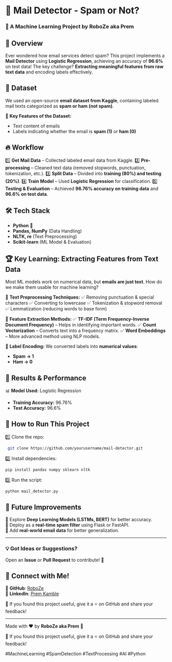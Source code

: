 # 📩 Mail Detector - Spam or Not?

### 🚀 A Machine Learning Project by **RoboZe aka Prem**

## 📌 Overview
Ever wondered how email services detect spam? This project implements a **Mail Detector** using **Logistic Regression**, achieving an accuracy of **96.6%** on test data! The key challenge? **Extracting meaningful features from raw text data** and encoding labels effectively. 

## 📂 Dataset
We used an open-source **email dataset from Kaggle**, containing labeled mail texts categorized as **spam or ham (not spam)**. 

📌 **Key Features of the Dataset:**
- Text content of emails
- Labels indicating whether the email is **spam (1)** or **ham (0)**


## 🔥 Workflow

1️⃣ **Get Mail Data** – Collected labeled email data from Kaggle.
2️⃣ **Pre-processing** – Cleaned text data (removed stopwords, punctuation, tokenization, etc.).
3️⃣ **Split Data** – Divided into **training (80%) and testing (20%)**.
4️⃣ **Train Model** – Used **Logistic Regression** for classification.
5️⃣ **Testing & Evaluation** – Achieved **96.76% accuracy on training data** and **96.6% on test data**.

## 🛠️ Tech Stack
- **Python** 🐍
- **Pandas, NumPy** (Data Handling)
- **NLTK, re** (Text Preprocessing)
- **Scikit-learn** (ML Model & Evaluation)

## 🏆 Key Learning: **Extracting Features from Text Data**
Most ML models work on numerical data, but **emails are just text**. How do we make them usable for machine learning?

🔹 **Text Preprocessing Techniques:**
✅ Removing punctuation & special characters
✅ Converting to lowercase
✅ Tokenization & stopword removal
✅ Lemmatization (reducing words to base form)

🔹 **Feature Extraction Methods:**
✅ **TF-IDF (Term Frequency-Inverse Document Frequency)** – Helps in identifying important words.
✅ **Count Vectorization** – Converts text into a frequency matrix.
✅ **Word Embeddings** – More advanced method using NLP models.

🔹 **Label Encoding:**
We converted labels into **numerical values**: 
- **Spam → 1**
- **Ham → 0**

## 🎯 Results & Performance
📊 **Model Used:** Logistic Regression
- **Training Accuracy:** 96.76%
- **Test Accuracy:** 96.6%

## 🚀 How to Run This Project
1️⃣ Clone the repo:  
```bash
 git clone https://github.com/yourusername/mail-detector.git
```

2️⃣ Install dependencies:  
```bash
pip install pandas numpy sklearn nltk
```

3️⃣ Run the script:  
```bash
python mail_detector.py
```

## 📌 Future Improvements
🔹 Explore **Deep Learning Models (LSTMs, BERT)** for better accuracy.  
🔹 Deploy as a **real-time spam filter** using Flask or FastAPI.  
🔹 Add **real-world email data** for better generalization.

---

### 💡 Got Ideas or Suggestions?
Open an **Issue** or **Pull Request** to contribute! 🚀  

## 🤝 Connect with Me!
📌 **GitHub**: [RoboZe](https://github.com/RoboZe-01)  
📌 **LinkedIn**: [Prem Kamble](https://www.linkedin.com/in/prem-kamble-585608300)

📢 If you found this project useful, give it a ⭐ on GitHub and share your feedback!

---
Made with ❤️ by **RoboZe aka Prem** 🚀



📢 If you found this project useful, give it a ⭐ on GitHub and share your feedback!

#MachineLearning #SpamDetection #TextProcessing #AI #Python

